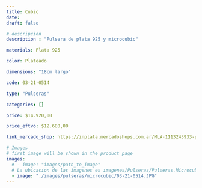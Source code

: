 ```yaml
---
title: Cubic
date: 
draft: false

# descripcion
description : "Pulsera de plata 925 y microcubic"

materials: Plata 925

color: Plateado

dimensions: "18cm largo"

code: 03-21-0514

type: "Pulseras"

categories: []

price: $14.920,00

price_eftvo: $12.680,00

link_mercado_shop: https://inplata.mercadoshops.com.ar/MLA-1113243933-pulsera-de-plata-y-cristales-cubic-_JM

# Images
# first image will be shown in the product page
images:
  # - image: "images/path_to_image"
  # La ubicacion de las imagenes es imagenes/Pulseras/Pulseras.Microcubic/03-21-0514-cubic
  - image: "./images/pulseras/microcubic/03-21-0514.JPG"
---
```

